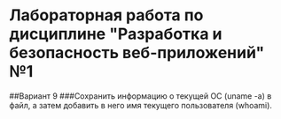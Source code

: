 # Лабораторная работа по дисциплине "Разработка и безопасность веб-приложений" №1
##Вариант 9
###Сохранить информацию о текущей ОС (uname -a) в файл, а затем добавить в него имя текущего пользователя (whoami).
